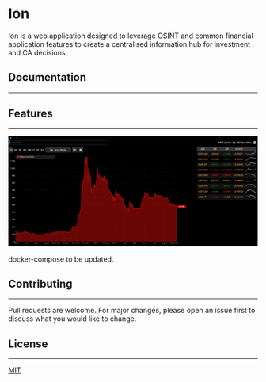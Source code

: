 # Ion

Ion is a web application designed to leverage OSINT and common financial application features to create a centralised information hub for investment and CA decisions.

## Documentation

---

## Features

---

![Alt Text](./assets/demo.gif)

docker-compose to be updated.

## Contributing

---

Pull requests are welcome. For major changes, please open an issue first to discuss what you would like to change.

## License

---

[MIT](https://choosealicense.com/licenses/mit/)
